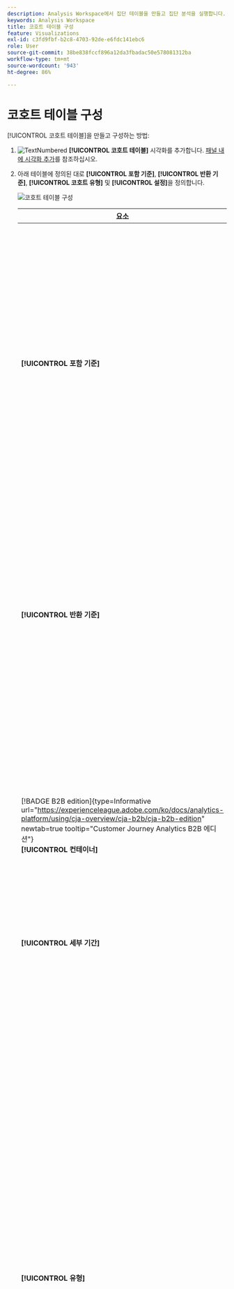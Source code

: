 ```yaml
---
description: Analysis Workspace에서 집단 테이블을 만들고 집단 분석을 실행합니다.
keywords: Analysis Workspace
title: 코호트 테이블 구성
feature: Visualizations
exl-id: c3fd9fbf-b2c8-4703-92de-e6fdc141ebc6
role: User
source-git-commit: 38be838fccf896a12da3fbadac50e578081312ba
workflow-type: tm+mt
source-wordcount: '943'
ht-degree: 86%

---
```


# 코호트 테이블 구성

[!UICONTROL 코호트 테이블]을 만들고 구성하는 방법:

1. ![TextNumbered](/help/assets/icons/TextNumbered.svg) **[!UICONTROL 코호트 테이블]** 시각화를 추가합니다. [패널 내에 시각화 추가](../freeform-analysis-visualizations.md#add-visualizations-to-a-panel)를 참조하십시오.

1. 아래 테이블에 정의된 대로 **[!UICONTROL 포함 기준]**, **[!UICONTROL 반환 기준]**, **[!UICONTROL 코호트 유형]** 및 **[!UICONTROL 설정]**&#x200B;을 정의합니다.

   ![코호트 테이블 구성](assets/cohort-configure.png)

   | 요소 | 설명 |
   |--- |--- |
   | **[!UICONTROL 포함 기준]** | 최대 10개의 포함 세그먼트와 3개의 포함 지표를 적용할 수 있습니다. 이 지표는 사용자가 어떤 코호트에 속하는지를 지정합니다. 예를 들어 포함 지표가 주문이면, 코호트 분석의 시간 범위 동안 주한 사용자는 초기 코호트에 포함됩니다.<br>지표 간의 기본 연산자는 AND이지만 OR로 변경할 수 있습니다. 또한 이러한 지표에 숫자 세그먼트화를 추가할 수 있습니다. 예: `Sessions >= 1`.</br> |
   | **[!UICONTROL 반환 기준]** | 최대 10개의 반환 세그먼트와 3개의 반환 지표를 적용할 수 있습니다. 지표는 사용자의 유지 또는 이탈 여부를 표시합니다. 예를 들어 반환 지표가 [비디오 보기 횟수]일 경우, 그 다음 기간 동안 비디오를 본 사용자만(코호트에 추가된 기간 후) [보존]으로 표현됩니다. 보존을 수량화하는 다른 지표는 세션입니다. |
   | [!BADGE B2B edition]{type=Informative url="https://experienceleague.adobe.com/ko/docs/analytics-platform/using/cja-overview/cja-b2b/cja-b2b-edition" newtab=true tooltip="Customer Journey Analytics B2B 에디션"}<br/>**[!UICONTROL 컨테이너&#x200B;]** | 기본적으로 집단 분석은 개인 컨테이너에 연결되어 있습니다. Workspace 프로젝트를 지원하는 계정 기반 연결에서 사용자 이상의 컨테이너를 사용할 수 있는 경우 **[!UICONTROL 컨테이너]** 드롭다운 메뉴에서 집단 분석을 위한 다른 컨테이너를 선택할 수 있습니다. |
   | **[!UICONTROL 세부 기간]** | 시간 세부 기간 일, 주, 월, 분기 또는 년입니다. |
   | **[!UICONTROL 유형]** | **[!UICONTROL 보존]**(기본값): **[!UICONTROL 보존]** 코호트는 방문자 코호트가 시간이 지남에 따라 사용자의 자산으로 어떻게 반환되는지 측정합니다. 보존 코호트는 표준 코호트이며 사용자의 재방문 및 반복 행동을 나타냅니다. [!UICONTROL 보존] 코호트는 테이블에서 녹색으로 표시됩니다.<br>**[!UICONTROL 이탈&#x200B;]**:**[!UICONTROL &#x200B;이탈&#x200B;]**(“감소” 또는 “폴아웃”이라고도 함) 코호트는 방문자 코호트 시간이 지남에 따라 사용자의 자산에서 어떻게 이탈하는지 측정합니다. 이탈은 보존의 반대 개념입니다. `Churn = 1 - Retention`. [!UICONTROL 이탈]은 고객이 다시 돌아오지 않는 빈도를 제시하여 기회와 고착성을 측정하는 좋은 방법입니다. 이탈을 사용하여 주안점을 두어야 할 영역을 분석하고 식별할 수 있습니다. 어떤 집단 세그먼트에 주의를 기울여야 합니까? [!UICONTROL 이탈] 코호트는 테이블에서 빨강색으로 표시되며&#x200B;**[!UICONTROL &#x200B;플로우&#x200B;]**&#x200B;시각화의 폴아웃과 유사합니다.</br> |
   | **[!UICONTROL 설정]** | **[!UICONTROL 순환 계산]**: 포함된 열(기본값)이 아닌 이전 열을 기준으로 보존 또는 이탈을 계산합니다. [!UICONTROL 순환 계산]은 “반환” 기간에 대한 계산 방법을 변경합니다. 일반적인 계산은 반환 기준을 충족하고 포함 기간에 있던 사용자를 찾습니다. 이전 기간에 코호트에 있었는지 여부는 중요하지 않습니다. 대신 [!UICONTROL 순환 계산]은 “반환” 기준을 충족하고 이전 기간에 포함되었던 사용자를 찾습니다. 따라서, [!UICONTROL 순환 계산]은 시간의 경과에 따라 &quot;반환&quot; 기준을 지속적으로 충족하는 사용자 세그먼트와 유입 경로입니다. 선택한 기간까지 이어지는 각 기간에 대해 [!UICONTROL 반환] 기준이 적용됩니다. </br><br>**[!UICONTROL 지연 테이블&#x200B;]**: [!UICONTROL 지연] 테이블은 포함 이벤트가 발생한 이전 및 이후에 경과한 시간을 측정합니다. [!UICONTROL 지연 테이블]은 이전/이후 분석 시 유용한 도구입니다. 예를 들어 곧 출시될 제품이나 캠페인이 있으며 출시 전후의 행동을 추적하고자 할 수 있습니다. [!UICONTROL 지연 테이블]은 직접적인 영향을 확인하기 위해 사전 및 사후 행동을 나란히 표시합니다. [!UICONTROL 지연 테이블]의 사전 포함 셀은 포함 기간의 [!UICONTROL 포함] 기준을 충족한 사용자를 계산한 다음 포함 기간 이전 기간의 [!UICONTROL 반환] 기준을 충족하는 사용자를 계산합니다. [!UICONTROL 지연 테이블]과 [!UICONTROL 사용자 정의 차원 코호트]는 함께 사용할 수 없습니다.</br><br>**[!UICONTROL 사용자 정의 차원 코호트]**: 시간 기반 코호트(기본값)가 아니라 선택한 차원을 기반으로 그룹을 생성합니다. 많은 고객이 시간 이외의 다른 항목으로 코호트를 분석하기를 원하며 새로운 사용자 정의 차원 코호트 기능은 자신이 선택한 차원을 기준으로 코호트를 구축할 수 있는 유연성을 제공합니다. 마케팅 채널, 캠페인, 제품, 페이지, 영역 또는 다른 차원과 같은 차원을 사용하여 이러한 차원의 다양한 값을 기준으로 보존 상태가 어떻게 변하는지 보여 줍니다. [!UICONTROL 사용자 지정 차원] 집단 세그먼트 정의는 반환 정의의 일부가 아니라 포함 기간의 일부로 차원 항목만 적용합니다.</br><br>[!UICONTROL 사용자 정의 차원 코호트] 선택 사항을 선택한 후 원하는 영역으로 차원을 드래그할 수 있습니다. 차원을 추가하면 동일한 기간에 유사한 차원 항목을 비교할 수 있습니다. 예를 들어 도시의 성능, 상품, 캠페인 등을 나란히 비교할 수 있습니다. 코호트 테이블이 상위 14개 차원 항목을 반환합니다. 그러나 ![세그먼트](/help/assets/icons/Filter.svg) 세그먼트를 사용하여 원하는 차원 항목만 표시할 수 있습니다. [!UICONTROL 사용자 정의 차원 코호트]는 [!UICONTROL 지연 테이블] 기능과 함께 사용할 수 없습니다.</br> |

1. **[!UICONTROL 빌드]**&#x200B;를 클릭합니다.
1. [!UICONTROL 코호트 테이블]을 재구성하려면 ![편집](/help/assets/icons/Edit.svg)을 선택합니다.

1. (선택 사항) 선택 내용에서 세그먼트 또는 대상을 만듭니다.

   셀들 (연속 또는 불연속)을 선택한 다음, 마우스 오른쪽 단추를 클릭 > **[!UICONTROL 선택 항목으로 세그먼트 만들기를 클릭합니다]**.

   ![세그먼트 또는 대상 만들기](assets/retention-createfilter.png)

1. [세그먼트 빌더](/help/components/segments/seg-builder.md)에서 세그먼트를 더 편집한 다음 **[!UICONTROL 저장]**&#x200B;을 클릭합니다.

   저장된 세그먼트는 [!UICONTROL Analysis Workspace]의 [!UICONTROL 세그먼트] 패널에서 사용할 수 있습니다.

## 설정

[!UICONTROL 코호트 테이블]에 대해 특정 설정을 정의할 수 있습니다.

1. [!UICONTROL 코호트 테이블] 설정을 조정하려면 ![설정](/help/assets/icons/Setting.svg)을 선택합니다.

   | 설정 | 설명 |
   |---|---|
   | **백분율만 표시** | 숫자 값을 제거하고 백분율만 표시합니다. |
   | **백분율 반올림** | 백분율 값을 소수 값으로 표시하지 않고 가장 가까운 정수로 반올림합니다. |
   | **평균 백분율 행 표시** | 테이블의 맨 위에 새 행을 삽입한 다음 각 열 내의 값에 대한 평균을 추가합니다. |


>[!MORELIKETHIS]
>
>[패널 내에 시각화 추가](/help/analysis-workspace/visualizations/freeform-analysis-visualizations.md#add-visualizations-to-a-panel)
>&#x200B;>[시각화 설정](/help/analysis-workspace/visualizations/freeform-analysis-visualizations.md#settings)
>&#x200B;>[시각화 컨텍스트 메뉴](/help/analysis-workspace/visualizations/freeform-analysis-visualizations.md#context-menu)
>

